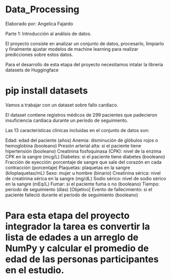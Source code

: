 # Data_Processing

Elaborado por:
Angelica Fajardo

Parte 1: Introducción al análisis de datos.

El proyecto consiste en analizar un conjunto de datos, procesarlo, limpiarlo y finalmente ajustar modelos de machine learning para realizar predicciones sobre estos datos.

Para el desarrollo de esta etapa del proyecto necesitamos intalar la librería datasets de Huggingface

# pip install datasets

Vamos a trabajar con un dataset sobre fallo cardíaco.

El dataset contiene registros médicos de 299 pacientes que padecieron insuficiencia cardíaca durante un período de seguimiento.

Las 13 características clínicas incluidas en el conjunto de datos son:

Edad: edad del paciente (años)
Anemia: disminución de glóbulos rojos o hemoglobina (booleano)
Presión arterial alta: si el paciente tiene hipertensión (booleano)
Creatinina fosfoquinasa (CPK): nivel de la enzima CPK en la sangre (mcg/L)
Diabetes: si el paciente tiene diabetes (booleano)
Fracción de eyección: porcentaje de sangre que sale del corazón en cada contracción (porcentaje)
Plaquetas: plaquetas en la sangre (kiloplaquetas/mL)
Sexo: mujer u hombre (binario)
Creatinina sérica: nivel de creatinina sérica en la sangre (mg/dL)
Sodio sérico: nivel de sodio sérico en la sangre (mEq/L)
Fumar: si el paciente fuma o no (booleano)
Tiempo: período de seguimiento (días)
[Objetivo] Evento de fallecimiento: si el paciente falleció durante el período de seguimiento (booleano)

# Para esta etapa del proyecto integrador la tarea es convertir la lista de edades a un arreglo de NumPy y calcular el promedio de edad de las personas participantes en el estudio.
